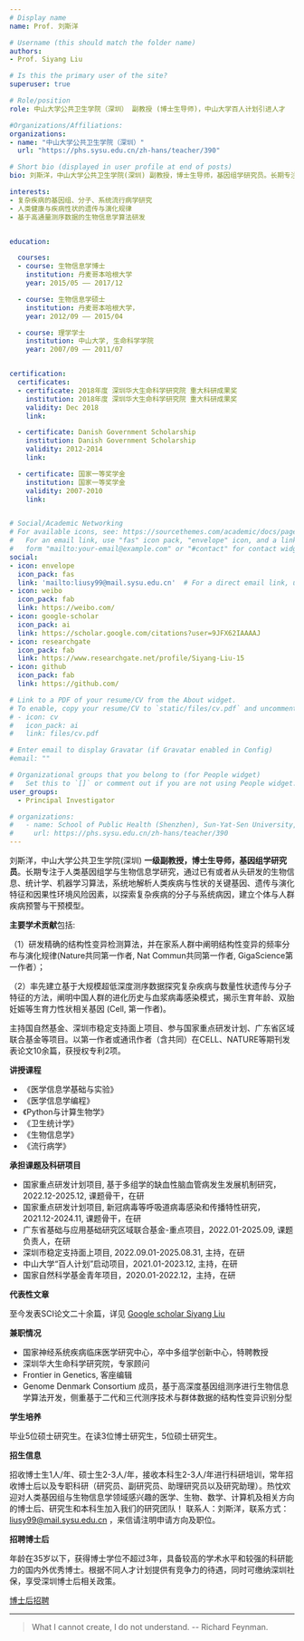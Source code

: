 ```yaml
---
# Display name
name: Prof. 刘斯洋

# Username (this should match the folder name)
authors:
- Prof. Siyang Liu

# Is this the primary user of the site?
superuser: true

# Role/position
role: 中山大学公共卫生学院（深圳） 副教授 (博士生导师)，中山大学百人计划引进人才

#Organizations/Affiliations:
organizations:
- name: "中山大学公共卫生学院（深圳）"
  url: "https://phs.sysu.edu.cn/zh-hans/teacher/390"

# Short bio (displayed in user profile at end of posts)
bio: 刘斯洋，中山大学公共卫生学院(深圳) 副教授，博士生导师，基因组学研究员。长期专注于人类基因组学与生物信息学研究，通过已有或者从头研发的生物信息、统计学、机器学习算法，系统地解析人类疾病与性状的关键基因、遗传与演化特征和因果性环境风险因素，以探索复杂疾病的分子与系统病因，建立个体与人群疾病预警与干预模型。

interests:
- 复杂疾病的基因组、分子、系统流行病学研究
- 人类健康与疾病性状的遗传与演化规律
- 基于高通量测序数据的生物信息学算法研发


education:

  courses:
  - course: 生物信息学博士
    institution: 丹麦哥本哈根大学
    year: 2015/05 —— 2017/12

  - course: 生物信息学硕士
    institution: 丹麦哥本哈根大学，
    year: 2012/09 —— 2015/04

  - course: 理学学士
    institution: 中山大学, 生命科学学院
    year: 2007/09 —— 2011/07


certification:
  certificates:
  - certificate: 2018年度 深圳华大生命科学研究院 重大科研成果奖
    institution: 2018年度 深圳华大生命科学研究院 重大科研成果奖
    validity: Dec 2018
    link: 

  - certificate: Danish Government Scholarship
    institution: Danish Government Scholarship
    validity: 2012-2014
    link: 

  - certificate: 国家一等奖学金
    institution: 国家一等奖学金
    validity: 2007-2010
    link: 


# Social/Academic Networking
# For available icons, see: https://sourcethemes.com/academic/docs/page-builder/#icons
#   For an email link, use "fas" icon pack, "envelope" icon, and a link in the
#   form "mailto:your-email@example.com" or "#contact" for contact widget.
social:
- icon: envelope
  icon_pack: fas
  link: 'mailto:liusy99@mail.sysu.edu.cn'  # For a direct email link, use "mailto:test@example.org".
- icon: weibo
  icon_pack: fab
  link: https://weibo.com/
- icon: google-scholar
  icon_pack: ai
  link: https://scholar.google.com/citations?user=9JFX62IAAAAJ
- icon: researchgate
  icon_pack: fab
  link: https://www.researchgate.net/profile/Siyang-Liu-15
- icon: github
  icon_pack: fab
  link: https://github.com/

# Link to a PDF of your resume/CV from the About widget.
# To enable, copy your resume/CV to `static/files/cv.pdf` and uncomment the lines below.
# - icon: cv
#   icon_pack: ai
#   link: files/cv.pdf

# Enter email to display Gravatar (if Gravatar enabled in Config)
#email: ""

# Organizational groups that you belong to (for People widget)
#   Set this to `[]` or comment out if you are not using People widget.
user_groups: 
  - Principal Investigator

# organizations:
#   - name: School of Public Health (Shenzhen), Sun-Yat-Sen University, China
#     url: https://phs.sysu.edu.cn/zh-hans/teacher/390
---
```


刘斯洋，中山大学公共卫生学院(深圳) **一级副教授，博士生导师，基因组学研究员**。长期专注于人类基因组学与生物信息学研究，通过已有或者从头研发的生物信息、统计学、机器学习算法，系统地解析人类疾病与性状的关键基因、遗传与演化特征和因果性环境风险因素，以探索复杂疾病的分子与系统病因，建立个体与人群疾病预警与干预模型。

**主要学术贡献**包括:

（1）研发精确的结构性变异检测算法，并在家系人群中阐明结构性变异的频率分布与演化规律(Nature共同第一作者, Nat Commun共同第一作者, GigaScience第一作者）；

（2）率先建立基于大规模超低深度测序数据探究复杂疾病与数量性状遗传与分子特征的方法，阐明中国人群的进化历史与血浆病毒感染模式，揭示生育年龄、双胎妊娠等生育力性状相关基因 (Cell, 第一作者)。

主持国自然基金、深圳市稳定支持面上项目、参与国家重点研发计划、广东省区域联合基金等项目。以第一作者或通讯作者（含共同）在CELL、NATURE等期刊发表论文10余篇，获授权专利2项。


**讲授课程**

- 《医学信息学基础与实验》
- 《医学信息学编程》
- 《Python与计算生物学》
- 《卫生统计学》
- 《生物信息学》
- 《流行病学》

**承担课题及科研项目**

- 国家重点研发计划项目, 基于多组学的缺血性脑血管病发生发展机制研究，2022.12-2025.12, 课题骨干，在研
- 国家重点研发计划项目, 新冠病毒等呼吸道病毒感染和传播特性研究，2021.12-2024.11, 课题骨干，在研
- 广东省基础与应用基础研究区域联合基金-重点项目，2022.01-2025.09, 课题负责人，在研
- 深圳市稳定支持面上项目, 2022.09.01-2025.08.31, 主持，在研
- 中山大学“百人计划”启动项目，2021.01-2023.12, 主持，在研
- 国家自然科学基金青年项目，2020.01-2022.12，主持，在研


**代表性文章**

至今发表SCI论文二十余篇，详见 [Google scholar Siyang Liu](https://scholar.google.com/citations?user=9JFX62IAAAAJ)


**兼职情况**

- 国家神经系统疾病临床医学研究中心，卒中多组学创新中心，特聘教授
- 深圳华大生命科学研究院，专家顾问
- Frontier in Genetics, 客座编辑
- Genome Denmark Consortium 成员，基于高深度基因组测序进行生物信息学算法开发，侧重基于二代和三代测序技术与群体数据的结构性变异识别分型


**学生培养**

毕业5位硕士研究生。在读3位博士研究生，5位硕士研究生。

**招生信息**

招收博士生1人/年、硕士生2-3人/年，接收本科生2-3人/年进行科研培训，常年招收博士后以及专职科研（研究员、副研究员、助理研究员以及研究助理）。热忱欢迎对人类基因组与生物信息学领域感兴趣的医学、生物、数学、计算机及相关方向的博士后、研究生和本科生加入我们的研究团队！ 联系人：刘斯洋，联系方式：liusy99@mail.sysu.edu.cn ，来信请注明申请方向及职位。

**招聘博士后**

年龄在35岁以下，获得博士学位不超过3年，具备较高的学术水平和较强的科研能力的国内外优秀博士。根据不同人才计划提供有竞争力的待遇，同时可缴纳深圳社保，享受深圳博士后相关政策。

[博士后招聘](https://www.gaoxiaojob.com/job/detail/34139.html)


---

> What I cannot create, I do not understand. -- Richard Feynman.
